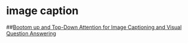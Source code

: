 # image caption
##[Bootom up and Top-Down Attention for Image Captioning and Visual Question Answering]()